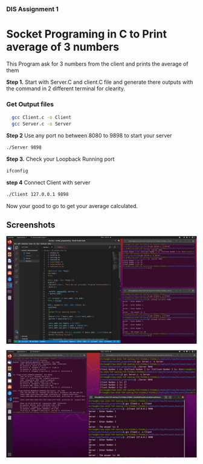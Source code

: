 ### DIS Assignment 1

# Socket Programing in C to Print average of 3 numbers

This Program ask for 3 numbers from the client and prints the average of them

**Step 1.** Start with Server.C and client.C file and generate there outputs with the command in 2 different terminal for clearity.

### Get Output files

```bash
  gcc Client.c -o Client
  gcc Server.c -o Server
```

**Step 2** Use any port no between 8080 to 9898 to start your server

```bash
./Server 9898
```

**Step 3.** Check your Loopback Running port

```bash
ifconfig
```

**step 4** Connect Client with server

```bash
./Client 127.0.0.1 9898
```

Now your good to go to get your average calculated.

## Screenshots

![VS Code and Terminal image](https://github.com/kirteeprajapati/DIS/blob/main/Screenshort/Code%20and%20terminal.png)

![Terminal image](https://github.com/kirteeprajapati/DIS/blob/main/Screenshort/Terminal.png)

